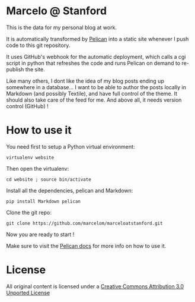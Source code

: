 # Marcelo @ Stanford

This is the data for my personal blog at work.

It is automatically transformed by [Pelican](http://getpelican.com) into a static site whenever I push code to this git repository.

It uses GitHub's webhook for the automatic deployment, which calls a cgi script in python that refreshes the code and runs Pelican on demand to re-publish the site.

Like many others, I dont like the idea of my blog posts ending up somewhere in a database... I want to be able to author the posts locally in Markdown (and possibly Textile), and have full control of the theme. It should also take care of the feed for me. And above all, it needs version control (GitHub) !

# How to use it

You need first to setup a Python virtual environment:

    virtualenv website

Then open the virtualenv:

    cd website ; source bin/activate

Install all the dependencies, pelican and Markdown:

    pip install Markdown pelican

Clone the git repo:

    git clone https://github.com/marcelom/marceloatstanford.git

Now you are ready to start !

Make sure to visit the [Pelican docs](http://docs.getpelican.com) for more info on how to use it.

# License

All original content is licensed under a [Creative Commons Attribution 3.0 Unported License](http://creativecommons.org/licenses/by/3.0/)
